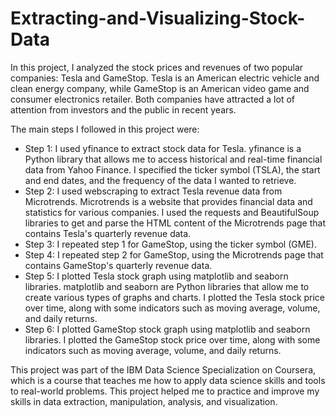 # Extracting-and-Visualizing-Stock-Data

In this project, I analyzed the stock prices and revenues of two popular companies: Tesla and GameStop. Tesla is an American electric vehicle and clean energy company, while GameStop is an American video game and consumer electronics retailer. Both companies have attracted a lot of attention from investors and the public in recent years.

The main steps I followed in this project were:

- Step 1: I used yfinance to extract stock data for Tesla. yfinance is a Python library that allows me to access historical and real-time financial data from Yahoo Finance. I specified the ticker symbol (TSLA), the start and end dates, and the frequency of the data I wanted to retrieve.
- Step 2: I used webscraping to extract Tesla revenue data from Microtrends. Microtrends is a website that provides financial data and statistics for various companies. I used the requests and BeautifulSoup libraries to get and parse the HTML content of the Microtrends page that contains Tesla's quarterly revenue data.
- Step 3: I repeated step 1 for GameStop, using the ticker symbol (GME).
- Step 4: I repeated step 2 for GameStop, using the Microtrends page that contains GameStop's quarterly revenue data.
- Step 5: I plotted Tesla stock graph using matplotlib and seaborn libraries. matplotlib and seaborn are Python libraries that allow me to create various types of graphs and charts. I plotted the Tesla stock price over time, along with some indicators such as moving average, volume, and daily returns.
- Step 6: I plotted GameStop stock graph using matplotlib and seaborn libraries. I plotted the GameStop stock price over time, along with some indicators such as moving average, volume, and daily returns.

This project was part of the IBM Data Science Specialization on Coursera, which is a course that teaches me how to apply data science skills and tools to real-world problems. This project helped me to practice and improve my skills in data extraction, manipulation, analysis, and visualization.
